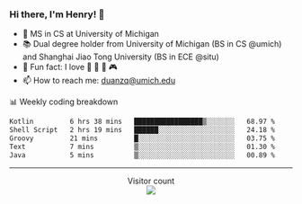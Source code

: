 ### Hi there, I'm Henry! 👋

- 🔭 MS in CS at University of Michigan
- 📚 Dual degree holder from University of Michigan (BS in CS @umich) and Shanghai Jiao Tong University (BS in ECE @situ)
- 🍁 Fun fact: I love 📸 🏓 🍜 🎮
- 📫 How to reach me: [duanzq@umich.edu](mailto:duanzq@umich.edu)

📊 Weekly coding breakdown
<!--START_SECTION:waka-->

```txt
Kotlin         6 hrs 38 mins   █████████████████▒░░░░░░░   68.97 %
Shell Script   2 hrs 19 mins   ██████░░░░░░░░░░░░░░░░░░░   24.18 %
Groovy         21 mins         █░░░░░░░░░░░░░░░░░░░░░░░░   03.75 %
Text           7 mins          ▒░░░░░░░░░░░░░░░░░░░░░░░░   01.30 %
Java           5 mins          ▒░░░░░░░░░░░░░░░░░░░░░░░░   00.89 %
```

<!--END_SECTION:waka-->

***
<p align="center"> 
  Visitor count<br>
  <img src="https://profile-counter.glitch.me/zlzq-duanzq/count.svg" />
</p>

<!-- ![Henry Duan's GitHub stats](https://github-readme-stats.vercel.app/api?username=zlzq-duanzq&show_icons=true)

![trophy](https://github-profile-trophy.vercel.app/?username=zlzq-duanzq&column=7)

[![Top Langs](https://github-readme-stats.vercel.app/api/top-langs/?username=zlzq-duanzq&layout=compact)](https://github.com/zlzq-duanzq/github-readme-stats) -->
